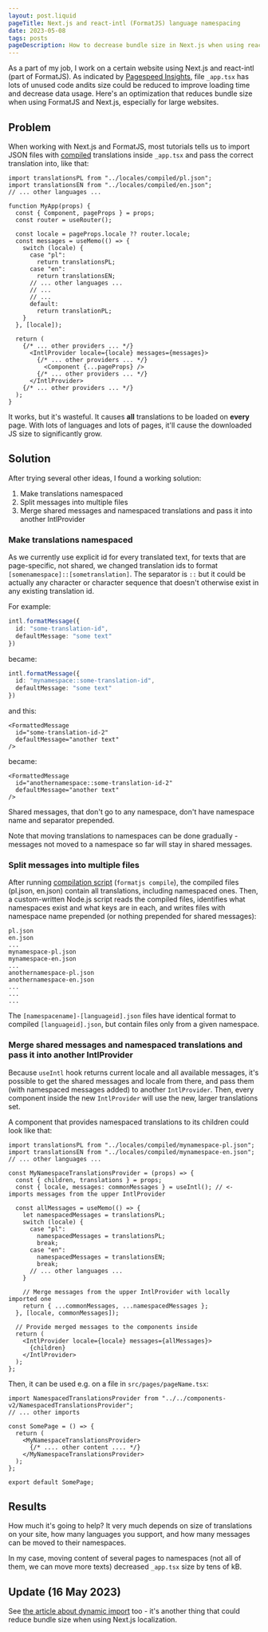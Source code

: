 ```yaml
---
layout: post.liquid
pageTitle: Next.js and react-intl (FormatJS) language namespacing
date: 2023-05-08
tags: posts
pageDescription: How to decrease bundle size in Next.js when using react-intl / FormatJS by dividing translations into separate files
---
```


As a part of my job, I work on a certain website using Next.js and react-intl (part of FormatJS). As indicated by [Pagespeed Insights](https://pagespeed.web.dev/), file `_app.tsx` has lots of unused code andits size could be reduced to improve loading time and decrease data usage. Here's an optimization that reduces bundle size when using FormatJS and Next.js, especially for large websites.

## Problem

When working with Next.js and FormatJS, most tutorials tells us to import JSON files with [compiled](https://formatjs.io/docs/getting-started/message-distribution#compiling-messages) translations inside `_app.tsx` and pass the correct translation into, like that:

```tsx
import translationsPL from "../locales/compiled/pl.json";
import translationsEN from "../locales/compiled/en.json";
// ... other languages ...

function MyApp(props) {
  const { Component, pageProps } = props;
  const router = useRouter();

  const locale = pageProps.locale ?? router.locale;
  const messages = useMemo(() => {
    switch (locale) {
      case "pl":
        return translationsPL;
      case "en":
        return translationsEN;
      // ... other languages ...
      // ...
      // ...
      default:
        return translationPL;
    }
  }, [locale]);

  return (
    {/* ... other providers ... */}
      <IntlProvider locale={locale} messages={messages}>
        {/* ... other providers ... */}
          <Component {...pageProps} />
        {/* ... other providers ... */}
      </IntlProvider>
    {/* ... other providers ... */}
  );
}
```

It works, but it's wasteful. It causes **all** translations to be loaded on **every** page. With lots of languages and lots of pages, it'll cause the downloaded JS size to significantly grow.

## Solution

After trying several other ideas, I found a working solution:
1. Make translations namespaced
2. Split messages into multiple files
3. Merge shared messages and namespaced translations and pass it into another IntlProvider

### Make translations namespaced

As we currently use explicit id for every translated text, for texts that are page-specific, not shared, we changed translation ids to format `[somenamespace]::[sometranslation]`. The separator is `::` but it could be actually any character or character sequence that doesn't otherwise exist in any existing translation id.

For example:
```ts
intl.formatMessage({
  id: "some-translation-id",
  defaultMessage: "some text"
})
```

became:
```ts
intl.formatMessage({
  id: "mynamespace::some-translation-id",
  defaultMessage: "some text"
})
```

and this:
```tsx
<FormattedMessage
  id="some-translation-id-2"
  defaultMessage="another text"
/>
```

became:
```tsx
<FormattedMessage
  id="anothernamespace::some-translation-id-2"
  defaultMessage="another text"
/>
```

Shared messages, that don't go to any namespace, don't have namespace name and separator prepended.

Note that moving translations to namespaces can be done gradually - messages not moved to a namespace so far will stay in shared messages.

### Split messages into multiple files

After running [compilation script](https://formatjs.io/docs/getting-started/message-distribution#compiling-messages) (`formatjs compile`), the compiled files (pl.json, en.json) contain all translations, including namespaced ones. Then, a custom-written Node.js script reads the compiled files, identifies what namespaces exist and what keys are in each, and writes files with namespace name prepended (or nothing prepended for shared messages):

```
pl.json
en.json
...
mynamespace-pl.json
mynamespace-en.json
...
anothernamespace-pl.json
anothernamespace-en.json
...
...
...
```

The `[namespacename]-[languageid].json` files have identical format to compiled `[languageid].json`, but contain files only from a given namespace.

### Merge shared messages and namespaced translations and pass it into another IntlProvider

Because `useIntl` hook returns current locale and all available messages, it's possible to get the shared messages and locale from there, and pass them (with namespaced messages added) to another `IntlProvider`. Then, every component inside the new `IntlProvider` will use the new, larger translations set.

A component that provides namespaced translations to its children could look like that:

```tsx
import translationsPL from "../locales/compiled/mynamespace-pl.json";
import translationsEN from "../locales/compiled/mynamespace-en.json";
// ... other languages ...

const MyNamespaceTranslationsProvider = (props) => {
  const { children, translations } = props;
  const { locale, messages: commonMessages } = useIntl(); // <- imports messages from the upper IntlProvider

  const allMessages = useMemo(() => {
    let namespacedMessages = translationsPL;
    switch (locale) {
      case "pl":
        namespacedMessages = translationsPL;
        break;
      case "en":
        namespacedMessages = translationsEN;
        break;
      // ... other languages ...
    }

    // Merge messages from the upper IntlProvider with locally imported one
    return { ...commonMessages, ...namespacedMessages }; 
  }, [locale, commonMessages]);

  // Provide merged messages to the components inside
  return (
    <IntlProvider locale={locale} messages={allMessages}>
      {children}
    </IntlProvider>
  );
};

```

Then, it can be used e.g. on a file in `src/pages/pageName.tsx`:

```tsx
import NamespacedTranslationsProvider from "../../components-v2/NamespacedTranslationsProvider";
// ... other imports

const SomePage = () => {
  return (
    <MyNamespaceTranslationsProvider>
      {/* .... other content .... */}
    </MyNamespaceTranslationsProvider>
  );
};

export default SomePage;
```

## Results

How much it's going to help? It very much depends on size of translations on your site, how many languages you support, and how many messages can be moved to their namespaces.

In my case, moving content of several pages to namespaces (not all of them, we can move more texts) decreased `_app.tsx` size by tens of kB.

## Update (16 May 2023)
See [the article about dynamic import](/next-js-conditional-dynamic-import) too - it's another thing that could reduce bundle size when using Next.js localization.